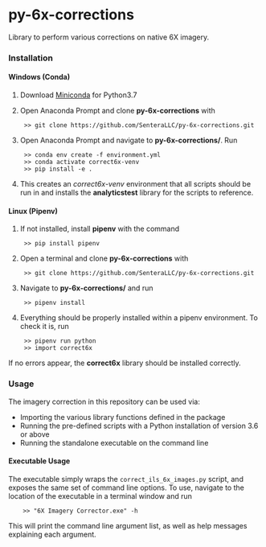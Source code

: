 # py-6x-corrections
Library to perform various corrections on native 6X imagery.

### Installation

#### Windows (Conda)
    
1) Download [Miniconda](https://docs.conda.io/en/latest/miniconda.html) for Python3.7

2) Open Anaconda Prompt and clone **py-6x-corrections** with

        >> git clone https://github.com/SenteraLLC/py-6x-corrections.git

3) Open Anaconda Prompt and navigate to **py-6x-corrections/**.  Run

        >> conda env create -f environment.yml
        >> conda activate correct6x-venv
        >> pip install -e .
        
4) This creates an *correct6x-venv* environment that all scripts should be run in and installs the **analyticstest**
   library for the scripts to reference.
   
#### Linux (Pipenv)

1) If not installed, install **pipenv** with the command

        >> pip install pipenv
        
2) Open a terminal and clone **py-6x-corrections** with

        >> git clone https://github.com/SenteraLLC/py-6x-corrections.git      
        
3) Navigate to **py-6x-corrections/** and run

        >> pipenv install
   
4) Everything should be properly installed within a pipenv environment.  To check it is, run

        >> pipenv run python
        >> import correct6x
        
If no errors appear, the **correct6x** library should be installed correctly.

### Usage
The imagery correction in this repository can be used via:
* Importing the various library functions defined in the package
* Running the pre-defined scripts with a Python installation of version 3.6 or above
* Running the standalone executable on the command line

#### Executable Usage
The executable simply wraps the `correct_ils_6x_images.py` script, and exposes the same set of command line options.
To use, navigate to the location of the executable in a terminal window and run 

        >> "6X Imagery Corrector.exe" -h
        
This will print the command line argument list, as well as help messages explaining each argument.
